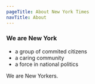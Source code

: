 ```yaml
---
pageTitle: About New York Times
navTitle: About
---
```


### We are New York

- a group of commited citizens
- a caring community
- a force in national politics

We are New Yorkers.

<!-- [Home](/) -->

